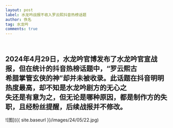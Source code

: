 ```yaml
---
layout: post
label: 水龙吟战报不收入罗云熙抖音热榜话题
author: 佚名
tag: 水龙吟
comments: true
---
```



<br> 2024年4月29日，水龙吟官博发布了水龙吟官宣战报，但在统计的抖音热榜话题中，“罗云熙古
<br>希腊掌管玄侠的神”却并未被收录。此话题在抖音明明热度最高，却不知是水龙吟剧方的无心之
<br>失还是有意为之，但无论是哪种原因，都是制作方的失职，且经粉丝提醒，后续战报并不修改。
---

![图]({{ site.baseurl }}/images/24/05/22.jpg)
